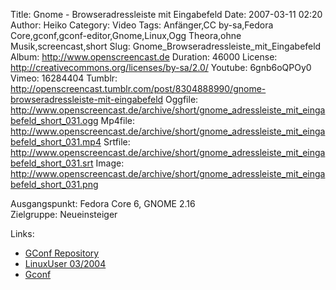 Title: Gnome - Browseradressleiste mit Eingabefeld
Date: 2007-03-11 02:20
Author: Heiko
Category: Video
Tags: Anfänger,CC by-sa,Fedora Core,gconf,gconf-editor,Gnome,Linux,Ogg Theora,ohne Musik,screencast,short
Slug: Gnome_Browseradressleiste_mit_Eingabefeld
Album: http://www.openscreencast.de
Duration: 46000
License: http://creativecommons.org/licenses/by-sa/2.0/
Youtube: 6gnb6oQPOy0
Vimeo: 16284404
Tumblr: http://openscreencast.tumblr.com/post/8304888990/gnome-browseradressleiste-mit-eingabefeld
Oggfile: http://www.openscreencast.de/archive/short/gnome_adressleiste_mit_eingabefeld_short_031.ogg
Mp4file: http://www.openscreencast.de/archive/short/gnome_adressleiste_mit_eingabefeld_short_031.mp4
Srtfile: http://www.openscreencast.de/archive/short/gnome_adressleiste_mit_eingabefeld_short_031.srt
Image: http://www.openscreencast.de/archive/short/gnome_adressleiste_mit_eingabefeld_short_031.png

Ausgangspunkt: Fedora Core 6, GNOME 2.16  
Zielgruppe: Neueinsteiger  

Links:

  * [GConf Repository](http://www.gnome.org/learn/admin-guide/latest/gconf-24.html)
  * [LinuxUser 03/2004](http://www.linux-user.de/ausgabe/2004/03/028-gconf/index.html)
  * [Gconf](http://en.wikipedia.org/wiki/Gconf)

